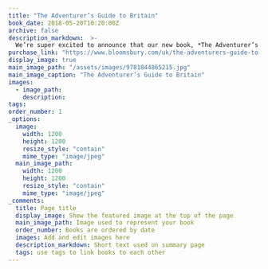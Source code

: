```yaml
---
title: "The Adventurer’s Guide to Britain"
book_date: 2018-05-20T10:20:00Z
archive: false
description_markdown:  >-
  We’re super excited to announce that our new book, *The Adventurer’s Guide to Britain*, is out now from Bloomsbury. It’s a collection of some of our very favourite adventures from right across the country, from surfing off John O’Groats and sea snorkelling on Harris to bikepacking the South Downs Way and a swimrun adventure around the Isles of Scilly. We have included 150 incredible experiences that showcase the best way to explore each area and you’ll find running, scrambling, swimming, kayaking, cycling and wild camping adventures to try. You’ll also find recommendations for places to eat, sleep and explore nearby. We reckon you’ll enjoy reading it as much as we enjoyed writing it
purchase_link: "https://www.bloomsbury.com/uk/the-adventurers-guide-to-britain-9781844865192/"
display_image: true
main_image_path: "/assets/images/9781844865215.jpg"
main_image_caption: "The Adventurer’s Guide to Britain"
images:
  - image_path:
    description:
tags: 
order_number: 1
_options:
  image:
    width: 1200
    height: 1200
    resize_style: "contain"
    mime_type: "image/jpeg"
  main_image_path:
    width: 1200
    height: 1200
    resize_style: "contain"
    mime_type: "image/jpeg"
_comments:
  title: Page title
  display_image: Show the featured image at the top of the page
  main_image_path: Image used to represent your book
  order_number: Books are ordered by date
  images: Add and edit images here
  description_markdown: Short text used on summary page
  tags: use tags to link books to each other
---
```

